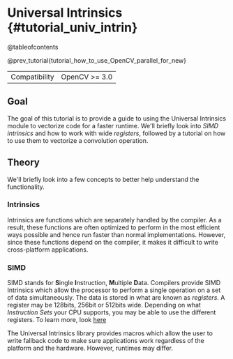 Universal Intrinsics {#tutorial_univ_intrin}
==================================================================

@tableofcontents

@prev_tutorial{tutorial_how_to_use_OpenCV_parallel_for_new}

|    |    |
| -: | :- |
| Compatibility | OpenCV >= 3.0 |

Goal
----

The goal of this tutorial is to provide a guide to using the Universal Intrinsics module to vectorize code for a faster runtime. 
We'll briefly look into _SIMD intrinsics_ and how to work with wide _registers_, followed by a tutorial on how to use them to vectorize a convolution operation.

Theory
------

We'll briefly look into a few concepts to better help understand the functionality. 

### Intrinsics
Intrinsics are functions which are separately handled by the compiler. As a result, these functions are often optimized to perform in the most efficient ways possible and hence run faster than normal implementations. However, since these functions depend on the compiler, it makes it difficult to write cross-platform applications. 

### SIMD
SIMD stands for **S**ingle **I**nstruction, **M**ultiple **D**ata. Compilers provide SIMD Intrinsics which allow the processor to perform a single operation on a set of data simultaneously. The data is stored in what are known as *registers*. A register may be 128bits, 256bit or 512bits wide. Depending on what *Instruction Sets* your CPU supports, you may be able to use the different registers. To learn more, look [here](https:)

The Universal Intrinsics library provides macros which allow the user to write fallback code to make sure applications work regardless of the platform and the hardware. However, runtimes may differ.


